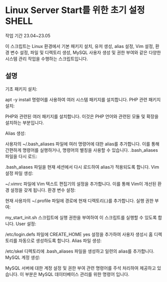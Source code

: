 # Linux Server Start를 위한 초기 설정 SHELL

작업 기간 23.04~23.05

이 스크립트는 Linux 환경에서 기본 패키지 설치, 유저 생성, alias 설정, Vim 설정, 환경 변수 설정, 파일 및 디렉토리 생성, MySQL 사용자 생성 및 권한 부여와 같은 다양한 시스템 관리 작업을 수행하는 스크립트입니다.

## 설명

기초 패키지 설치:

apt -y install 명령어를 사용하여 여러 시스템 패키지를 설치합니다.
PHP 관련 패키지 설치:

PHP와 관련된 여러 패키지를 설치합니다. 이것은 PHP 언어와 관련된 모듈 및 확장을 설치하는 부분입니다.

Alias 생성:

사용자의 ~/.bash_aliases 파일에 여러 명령어에 대한 alias를 추가합니다. 이를 통해 간편하게 명령어를 실행하거나, 명령어의 별칭을 사용할 수 있습니다.
.bash_aliases 파일을 다시 로드:

.bash_aliases 파일을 현재 세션에서 다시 로드하여 alias가 적용되도록 합니다.
Vim 설정 파일 생성:

~/.vimrc 파일에 Vim 텍스트 편집기의 설정을 추가합니다. 이를 통해 Vim이 개선된 환경 설정을 갖게 됩니다.
환경 변수 설정:

현재 사용자의 ~/.profile 파일에 경로에 현재 디렉토리(.)를 추가합니다.
실행 권한 부여:

my_start_init.sh 스크립트에 실행 권한을 부여하여 이 스크립트를 실행할 수 있도록 합니다.
User 설정:

/etc/login.defs 파일에 CREATE_HOME yes 설정을 추가하여 사용자 생성시 홈 디렉토리를 자동으로 생성하도록 합니다.
Alias 파일 생성:

/etc/skel 디렉토리에 .bash_aliases 파일을 생성하고 일련의 alias를 추가합니다.
MySQL 계정 생성:

MySQL 서버에 대한 계정 설정 및 권한 부여 관련 명령어를 주석 처리하여 제공하고 있습니다. 이 부분은 MySQL 데이터베이스 관리를 위한 명령어 입니다.
